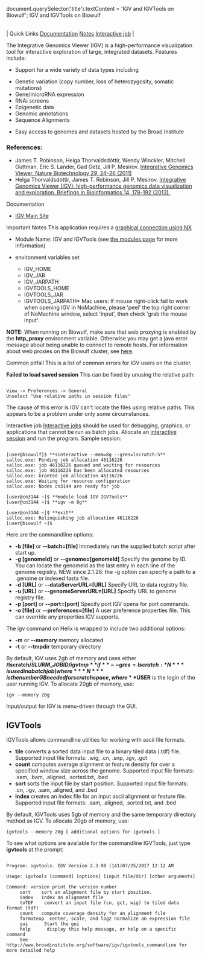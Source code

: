 

document.querySelector('title').textContent = 'IGV and IGVTools on Biowulf';
IGV and IGVTools on Biowulf


|  |
| --- |
| 
Quick Links
[Documentation](#doc)
[Notes](#notes)
[Interactive job](#int) 
 |


The Integrative Genomics Viewer (IGV) is a high-performance visualization tool for interactive exploration of large, integrated datasets. Features include:


* Support for a wide variety of data types including
+ Genetic variation (copy number, loss of heterozygosity, somatic mutations)
+ Gene/microRNA expression
+ RNAi screens
+ Epigenetic data
+ Genomic annotations
+ Sequence Alignments

* Easy access to genomes and datasets hosted by the Broad Institute


### References:


* James T. Robinson, Helga Thorvaldsdóttir, Wendy Winckler, Mitchell Guttman, Eric S. Lander, Gad Getz, Jill P. Mesirov. [Integrative Genomics Viewer. Nature Biotechnology 29, 24–26 (2011)](http://www.nature.com/nbt/journal/v29/n1/abs/nbt.1754.html)
* Helga Thorvaldsdóttir, James T. Robinson, Jill P. Mesirov. [Integrative Genomics Viewer (IGV): high-performance genomics data visualization and exploration. Briefings in Bioinformatics 14, 178-192 (2013).](https://academic.oup.com/bib/article/14/2/178/208453/Integrative-Genomics-Viewer-IGV-high-performance?searchresult=1)


Documentation
* [IGV Main Site](http://software.broadinstitute.org/software/igv/)


Important Notes
This application requires a [graphical connection using NX](/docs/nx.html)


* Module Name: IGV and IGVTools (see [the modules page](/apps/modules.html) for more information)

* environment variables set 
	+ IGV\_HOME
	+ IGV\_JAR
	+ IGV\_JARPATH
	+ IGVTOOLS\_HOME
	+ IGVTOOLS\_JAR
	+ IGVTOOLS\_JARPATH* Mac users: If mouse right-click fail to work when opening IGV in NoMachine, please 'peel' the top right corner of NoMachine window, select 'input', then check 'grab the mouse input'.



**NOTE:** When running on Biowulf, make sure that web proxying is enabled by the **http\_proxy** environment variable.
Otherwise you may get a java error message about being unable to connect to remote hosts. For 
information about web proxies on the Biowulf cluster, see [here](https://hpc.nih.gov/docs/transfer.html#compute ).


Common pitfall
This is a list of common errors for IGV users on the cluster. 



**Failed to load saved session**
This can be fixed by unusing the relative path:

```

View -> Preferences -> General
Unselect "Use relative paths in session files"

```

The cause of this error is IGV can't locate the files using relative paths. 
This appears to be a problem under only some circumstances.


Interactive job
[Interactive jobs](/docs/userguide.html#int) should be used for debugging, graphics, or applications that cannot be run as batch jobs.
Allocate an [interactive session](/docs/userguide.html#int) and run the program. Sample session:



```

[user@biowulf]$ **sinteractive --mem=8g --gres=lscratch:5**
salloc.exe: Pending job allocation 46116226
salloc.exe: job 46116226 queued and waiting for resources
salloc.exe: job 46116226 has been allocated resources
salloc.exe: Granted job allocation 46116226
salloc.exe: Waiting for resource configuration
salloc.exe: Nodes cn3144 are ready for job

[user@cn3144 ~]$ **module load IGV IGVTools**
[user@cn3144 ~]$ **igv -m 8g**

[user@cn3144 ~]$ **exit**
salloc.exe: Relinquishing job allocation 46116226
[user@biowulf ~]$

```

Here are the commandline options:


* **-b [file]** or **--batch=[file]** Immediately run the supplied batch script after start up.
* **-g [genomeId]** or **--genome=[genomeId]** Specify the genome by ID. You can locate the genomeId as the last entry in each line of the genome registry. NEW since 2.1.28: the -g option can specify a path to a .genome or indexed fasta file.
* **-d [URL]** or **--dataServerURL=[URL]** Specify URL to data registry file.
* **-u [URL]** or **--genomeServerURL=[URL]** Specify URL to genome registry file.
* **-p [port]** or **--port=[port]** Specify port IGV opens for port commands.
* **-o [file]** or **--preferences=[file]** A user preference properties file. This can override any properties IGV supports.


The igv command on Helix is wrapped to include two additional options:


* **-m** or **--memory** memory allocated
* **-t** or **--tmpdir** temporary directory


By default, IGV uses 2gb of memory and uses either **/lscratch/$SLURM\_JOBID/igvtmp** if **--gres=lscratch:*N*** is used in a batch job (where ***N*** is the number GB needed for scratch space, where
 **$USER** is the login of the user running IGV. To allocate 20gb of memory, use:



```
igv --memory 20g
```

Input/output for IGV is menu-driven through the GUI.


IGVTools
--------


IGVTools allows commandline utilities for working with ascii file formats.


* **tile** converts a sorted data input file to a binary tiled data (.tdf) file. Supported input file formats: .wig, .cn, .snp, .igv, .gct
* **count** computes average alignment or feature density for over a specified window size across the genome. Supported input file formats: .sam, .bam, .aligned, .sorted.txt, .bed
* **sort** sorts the input file by start position. Supported input file formats: .cn, .igv, .sam, .aligned, and .bed
* **index** creates an index file for an input ascii alignment or feature file. Supported input file formats: .sam, .aligned, .sorted.txt, and .bed


By default, IGVTools uses 5gb of memory and the same temporary directory method as IGV.
 To allocate 20gb of memory, use:



```
igvtools --memory 20g [ additional options for igvtools ]
```

To see what options are available for the commandline IGVTools, just type **igvtools** at the prompt:



```

Program: igvtools. IGV Version 2.3.98 (141)07/25/2017 12:12 AM

Usage: igvtools [command] [options] [input file/dir] [other arguments]

Command: version print the version number
	 sort    sort an alignment file by start position.
	 index   index an alignment file
	 toTDF    convert an input file (cn, gct, wig) to tiled data format (tdf)
	 count   compute coverage density for an alignment file
	 formatexp  center, scale, and log2 normalize an expression file
	 gui      Start the gui
	 help      display this help message, or help on a specific command
	 See http://www.broadinstitute.org/software/igv/igvtools_commandline for more detailed help

```





